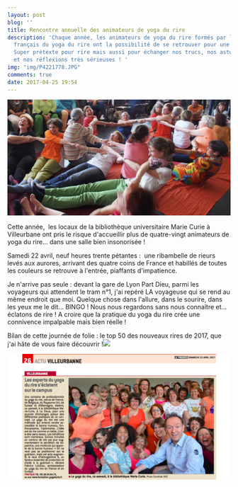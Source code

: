 ```yaml
---
layout: post
blog: ''
title: Rencontre annuelle des animateurs de yoga du rire
description: 'Chaque année, les animateurs de yoga du rire formés par l''Institut
  français du yoga du rire ont la possibilité de se retrouver pour une journée d''actualisation.
  Super prétexte pour rire mais aussi pour échanger nos trucs, nos astuces, nos expériences
  et nos réflexions très sérieuses ! '
img: "img/P4221778.JPG"
comments: true
date: 2017-04-25 19:54
---
```



![](/img/P4221764.jpg)




Cette année,  les locaux de la bibliothèque universitaire Marie Curie à Villeurbane ont pris le risque d'accueillir plus de quatre-vingt animateurs de yoga du rire... dans une salle bien insonorisée !


Samedi 22 avril, neuf heures trente pétantes :  une ribambelle de rieurs levés aux aurores, arrivant des quatre coins de France et habillés de toutes les couleurs se retrouve à l'entrée, piaffants d'impatience.


Je n'arrive pas seule : devant la gare de Lyon Part Dieu, parmi les voyageurs qui attendent le tram n°1, j'ai repéré LA voyageuse qui se rend au même endroit que moi. Quelque chose dans l'allure, dans le sourire, dans les yeux me le dit... BINGO ! Nous nous regardons sans nous connaître et... éclatons de rire ! A croire que la pratique du yoga du rire crée une connivence impalpable mais bien réelle !


Bilan de cette journée de folie : le top 50 des nouveaux rires de 2017, que j'ai hâte de vous faire découvrir !![](/img/P4221778.JPG)



![](/img/capture-ecran.jpg)
